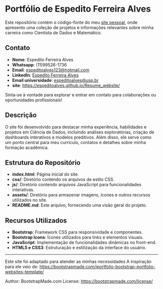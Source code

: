 # Portfólio de Espedito Ferreira Alves

Este repositório contém o código-fonte do meu [site pessoal](https://espeditoalves.github.io/Resume_website/), onde apresento uma coleção de projetos e informações relevantes sobre minha carreira como Cientista de Dados e Matemático.
## Contato

- **Nome**: Espedito Ferreira Alves
- **Whatsapp**: (11)99526-1736
- **Email**: espeditoalves123@hotmail.com
- **LinkedIn**: [Espedito Ferreira Alves](https://www.linkedin.com/in/espedito-alves/)
- **Email universidade**: espeditoalves@usp.br
- **site**: https://espeditoalves.github.io/Resume_website/

Sinta-se à vontade para explorar e entrar em contato para colaborações ou oportunidades profissionais!

## Descrição

O site foi desenvolvido para destacar minha experiência, habilidades e projetos em Ciência de Dados, incluindo análises exploratórias, criação de dashboards interativos e modelos preditivos. Além disso, ele serve como um ponto central para meu currículo, contatos e detalhes sobre minha formação acadêmica.

## Estrutura do Repositório

- **index.html**: Página inicial do site.
- **css/**: Diretório contendo os arquivos de estilo CSS.
- **js/**: Diretório contendo arquivos JavaScript para funcionalidades interativas.
- **assets/**: Diretório para armazenar imagens, ícones e outros recursos utilizados no site.
- **README.md**: Este arquivo, fornecendo uma visão geral do projeto.

## Recursos Utilizados

- **Bootstrap**: Framework CSS para responsividade e componentes.
- **Bootstrap Icons**: Ícones utilizados para links e elementos visuais.
- **JavaScript**: Implementação de funcionalidades dinâmicas no front-end.
- **HTML5 e CSS3**: Estruturação e estilização da interface do usuário.

---

Este site foi adaptado para atender as minhas necessidades
A inspiração para ele veio de: https://bootstrapmade.com/iportfolio-bootstrap-portfolio-websites-template/

Author: BootstrapMade.com
License: https://bootstrapmade.com/license/
